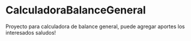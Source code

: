# CalculadoraBalanceGeneral
Proyecto para calculadora de balance general, puede agregar aportes los interesados saludos!
